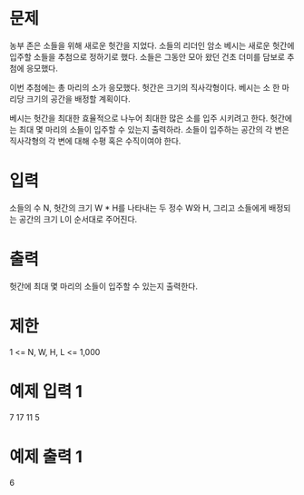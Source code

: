 # 문제
농부 존은 소들을 위해 새로운 헛간을 지었다. 소들의 리더인 암소 베시는 새로운 헛간에 입주할 소들을 추첨으로 정하기로 했다. 소들은 그동안 모아 왔던 건초 더미를 담보로 추첨에 응모했다.

이번 추첨에는 총 마리의 소가 응모했다. 헛간은  크기의 직사각형이다. 베시는 소 한 마리당  크기의 공간을 배정할 계획이다.

베시는 헛간을 최대한 효율적으로 나누어 최대한 많은 소를 입주 시키려고 한다. 헛간에는 최대 몇 마리의 소들이 입주할 수 있는지 출력하라. 소들이 입주하는 공간의 각 변은 직사각형의 각 변에 대해 수평 혹은 수직이여야 한다.

# 입력
소들의 수 N, 헛간의 크기 W * H를 나타내는 두 정수 W와 H, 그리고 소들에게 배정되는 공간의 크기 L이 순서대로 주어진다.

# 출력
헛간에 최대 몇 마리의 소들이 입주할 수 있는지 출력한다.

# 제한
1 <= N, W, H, L <= 1,000
# 예제 입력 1 
7 17 11 5
# 예제 출력 1 
6

